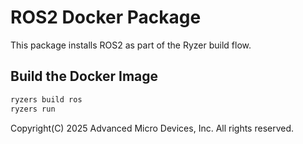 # ROS2 Docker Package

This package installs ROS2 as part of the Ryzer build flow.

## Build the Docker Image

```bash
ryzers build ros
ryzers run
```

Copyright(C) 2025 Advanced Micro Devices, Inc. All rights reserved.
